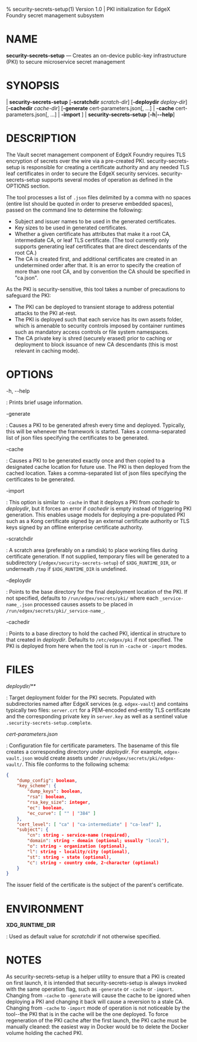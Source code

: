 % security-secrets-setup(1) Version 1.0 | PKI initialization for EdgeX Foundry secret management subsystem

NAME
====

**security-secrets-setup** — Creates an on-device public-key infrastructure (PKI) to secure microservice secret management

SYNOPSIS
========

| **security-secrets-setup** \[**-scratchdir** _scratch-dir_] \[**-deploydir** _deploy-dir_] \[**-cachedir** _cache-dir_] \[**-generate** cert-parameters.json[, ...] | **-cache** cert-parameters.json[, ...] | **-import** ]
| **security-secrets-setup** \[**-h**|**--help**]

DESCRIPTION
===========

The Vault secret management component of EdgeX Foundry requires TLS encryption of secrets over the wire via a pre-created PKI.  security-secrets-setup is responsible for creating a certificate authority and any needed TLS leaf certificates in order to secure the EdgeX security services.  security-secrets-setup supports several modes of operation as defined in the OPTIONS section.

The tool processes a list of `.json` files delimited by a comma with no spaces (entire list should be quoted in order to preserve embedded spaces), passed on the command line to determine the following:

* Subject and issuer names to be used in the generated certificates.
* Key sizes to be used in generated certificates.
* Whether a given certificate has attributes that make it a root CA, intermediate CA, or leaf TLS certificate. (The tool currently only supports generating leaf certificates that are direct descendants of the root CA.)
* The CA is created first, and additional certificates are created in an undetermined order after that.  It is an error to specify the creation of more than one root CA, and by convention the CA should be specified in "ca.json".

As the PKI is security-sensitive, this tool takes a number of precautions to safeguard the PKI:
* The PKI can be deployed to transient storage to address potential attacks to the PKI at-rest.
* The PKI is deployed such that each service has its own assets folder, which is amenable to security controls imposed by container runtimes such as mandatory access controls or file system namespaces.
* The CA private key is shred (securely erased) prior to caching or deployment to block issuance of new CA descendants (this is most relevant in caching mode).

OPTIONS
=====

-h, --help

:   Prints brief usage information.

-generate

:   Causes a PKI to be generated afresh every time and deployed. Typically, this will be whenever the framework is started.  Takes a comma-separated list of json files specifying the certificates to be generated.

-cache

:   Causes a PKI to be generated exactly once and then copied to a designated cache location for future use.  The PKI is then deployed from the cached location. Takes a comma-separated list of json files specifying the certificates to be generated.

-import

:   This option is similar to `-cache` in that it deploys a PKI from _cachedir_ to _deploydir_, but it forces an error if _cachedir_ is empty instead of triggering PKI generation.  This enables usage models for deploying a pre-populated PKI such as a Kong certificate signed by an external certificate authority or TLS keys signed by an offline enterprise certificate authority.

-scratchdir

:   A scratch area (preferably on a ramdisk) to place working files during certificate generation.  If not supplied, temporary files will be generated to a subdirectory (`/edgex/security-secrets-setup`) of `$XDG_RUNTIME_DIR`, or  underneath `/tmp` if `$XDG_RUNTIME_DIR` is undefined.

-deploydir

:   Points to the base directory for the final deployment location of the PKI.  If not specified, defaults to `/run/edgex/secrets/pki/` where each `_service-name_.json` processed causes assets to be placed in `/run/edgex/secrets/pki/_service-name_`.

-cachedir

:   Points to a base directory to hold the cached PKI, identical in structure to that created in _deploydir_.  Defaults to `/etc/edgex/pki` if not specified.  The PKI is deployed from here when the tool is run in `-cache` or `-import` modes.

FILES
=====

*_deploydir_/\*\**

:   Target deployment folder for the PKI secrets. Populated with subdirectories named after EdgeX services (e.g. `edgex-vault`) and contains typically two files: `server.crt` for a PEM-encoded end-entity TLS certificate and the corresponding private key in `server.key` as well as a sentinel value `.security-secrets-setup.complete`.

*cert-parameters.json*

:   Configuration file for certificate parameters.  The basename of this file creates a corresponding directory under _deploydir_.  For example, `edgex-vault.json` would create assets under `/run/edgex/secrets/pki/edgex-vault/`.  This file conforms to the following schema:

```json
{
    "dump_config": boolean,
    "key_scheme": {
        "dump_keys": boolean,
        "rsa": boolean,
        "rsa_key_size": integer,
        "ec": boolean,
        "ec_curve": [ "" | "384" ]
    },
    "cert_level": [ "ca" | "ca-intermediate" | "ca-leaf" ],
    "subject": {
        "cn": string - service-name (required),
        "domain": string - domain (optional; usually "local"),
        "o": string - organization (optional),
        "l": string - locality/city (optional),
        "st": string - state (optional),
        "c": string - country code, 2-character (optional)
    }
}
```

The issuer field of the certificate is the subject of the parent's certificate.

ENVIRONMENT
===========

**XDG_RUNTIME_DIR**

:  Used as default value for _scratchdir_ if not otherwise specified.

NOTES
=====

As security-secrets-setup is a helper utility to ensure that a PKI is created on first launch, it is intended that security-secrets-setup is always invoked with the same operation flag, such as `-generate` or `-cache` or `-import`.   Changing from `-cache` to `-generate` will cause the cache to be ignored when deploying a PKI and changing it back will cause a reversion to a stale CA.  Changing from `-cache` to `-import` mode of operation is not noticeable by the tool--the PKI that is in the cache will be the one deployed.  To force regeneration of the PKI cache after the first launch, the PKI cache must be manually cleaned: the easiest way in Docker would be to delete the Docker volume holding the cached PKI.
